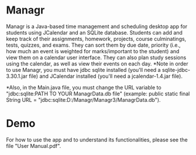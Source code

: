 # Managr

Managr is a Java-based time management and scheduling desktop app for students using JCalendar and an SQLite database. Students can add and keep track of their assignments, homework, projects, course culminatings, tests, quizzes, and exams. They can sort them by due date, priority (i.e., how much an event is weighted for marks/important to the student) and view them on a calendar user interface. They can also plan study sessions using the calendar, as well as view their events on each day.
*Note in order to use Managr, you must have jdbc sqlite installed (you'll need a sqlite-jdbc-3.30.1.jar file) and JCalendar installed (you'll need a jcalendar-1.4.jar file). 

*Also, in the Main.java file, you must change the URL variable to "jdbc:sqlite:PATH TO YOUR ManagrData.db file" (example: public static final String URL = "jdbc:sqlite:D:/Managr/Managr3/ManagrData.db").

# Demo
For how to use the app and to understand its functionalities, please see the file "User Manual.pdf".
